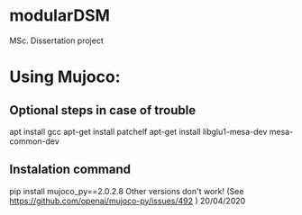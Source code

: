 # modularDSM
MSc. Dissertation project 

# Using Mujoco:
## Optional steps in case of trouble
apt install gcc
apt-get install patchelf
apt-get install libglu1-mesa-dev mesa-common-dev
## Instalation command 

pip install mujoco_py==2.0.2.8
Other versions don't work! (See https://github.com/openai/mujoco-py/issues/492 ) 20/04/2020